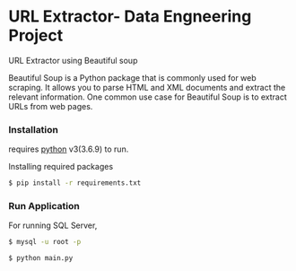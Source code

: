 # URL Extractor-  Data Engneering Project

URL Extractor using Beautiful soup

Beautiful Soup is a Python package that is commonly used for web scraping. 
It allows you to parse HTML and XML documents and extract the relevant information. One common use case for Beautiful Soup is to extract URLs from web pages.






### Installation

 requires [python](https://www.python.org/download/releases/3.0/) v3(3.6.9) to run.


Installing required packages
```sh
$ pip install -r requirements.txt
```



### Run Application


For running SQL Server,


```sh
$ mysql -u root -p
```


```sh
$ python main.py
```


